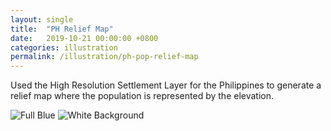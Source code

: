 ```yaml
---
layout: single
title:  "PH Relief Map"
date:   2019-10-21 00:00:00 +0800
categories: illustration
permalink: /illustration/ph-pop-relief-map
---
```


Used the High Resolution Settlement Layer for the Philippines to generate a relief map where the population is represented by the elevation.

![Full Blue](https://storage.googleapis.com/magtanggol-github-io/ph-relief-map/ph-blue.png)
![White Background](https://storage.googleapis.com/magtanggol-github-io/ph-relief-map/ph.png)
